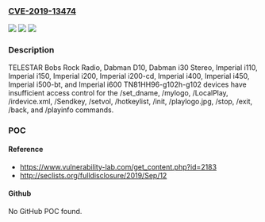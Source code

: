 ### [CVE-2019-13474](https://cve.mitre.org/cgi-bin/cvename.cgi?name=CVE-2019-13474)
![](https://img.shields.io/static/v1?label=Product&message=n%2Fa&color=blue)
![](https://img.shields.io/static/v1?label=Version&message=n%2Fa&color=blue)
![](https://img.shields.io/static/v1?label=Vulnerability&message=n%2Fa&color=brighgreen)

### Description

TELESTAR Bobs Rock Radio, Dabman D10, Dabman i30 Stereo, Imperial i110, Imperial i150, Imperial i200, Imperial i200-cd, Imperial i400, Imperial i450, Imperial i500-bt, and Imperial i600 TN81HH96-g102h-g102 devices have insufficient access control for the /set_dname, /mylogo, /LocalPlay, /irdevice.xml, /Sendkey, /setvol, /hotkeylist, /init, /playlogo.jpg, /stop, /exit, /back, and /playinfo commands.

### POC

#### Reference
- https://www.vulnerability-lab.com/get_content.php?id=2183
- http://seclists.org/fulldisclosure/2019/Sep/12

#### Github
No GitHub POC found.

